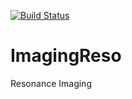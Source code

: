 [![Build Status](https://travis-ci.org/ornlneutronimaging/ImagingReso.svg?branch=master)](https://travis-ci.org/ornlneutronimaging/ImagingReso)

# ImagingReso
Resonance Imaging
